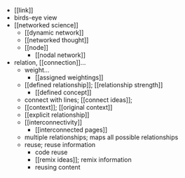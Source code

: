 - [[link]]
- birds-eye view
- [[networked science]]
    - [[dynamic network]]
    - [[networked thought]]
    - [[node]]
        - [[nodal network]]
- relation, [[connection]]...
    - weight...
        - [[assigned weightings]]
    - [[defined relationship]]; [[relationship strength]]
        - [[defined concept]]
    - connect with lines; [[connect ideas]];
    - [[context]]; [[original context]]
    - [[explicit relationship]]
    - [[interconnectivity]]
        - [[interconnected pages]]
    - multiple relationships; maps all possible relationships
    - reuse; reuse information
        - code reuse
        - [[remix ideas]]; remix information
        - reusing content
